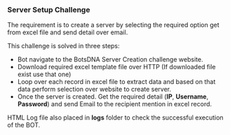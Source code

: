 
### Server Setup Challenge

The requirement is to create a server by selecting the required option get from excel file and send detail over email.

This challenge is solved in three steps:
- Bot navigate to the BotsDNA Server Creation challenge website.
- Download required excel template file over HTTP (If downloaded file exist use that one)
- Loop over each record in excel file to extract data and based on that data perform selection over website to create server.
- Once the server is created. Get the required detail (**IP**, **Username**, **Password**) and send Email to the recipient mention in excel record.

HTML Log file also placed in **logs** folder to check the successful execution of the BOT.







